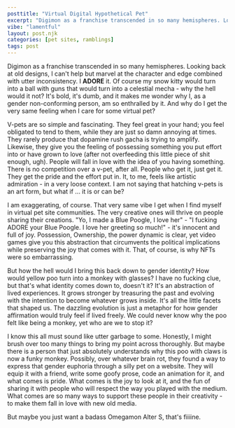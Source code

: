 ```yaml
---
posttitle: "Virtual Digital Hypothetical Pet"
excerpt: "Digimon as a franchise transcended in so many hemispheres. Looking back at old designs, I can't help but marvel at the character and edge combined with utter inconsistency. I ADORE it. Of course my snow kitty would turn into a ball with guns that would turn into a celestial mecha - why the hell would it not? It's bold, it's dumb, and it makes me wonder why I, as a gender non-conforming person, am so enthralled by it. And why do I get the very same feeling when I care for some virtual pet?"
vibe: "lamentful"
layout: post.njk
categories: [pet sites, ramblings]
tags: post
---
```


Digimon as a franchise transcended in so many hemispheres. Looking back at old designs, I can't help but marvel at the character and edge combined with utter inconsistency. I **ADORE** it. Of course my snow kitty would turn into a ball with guns that would turn into a celestial mecha - why the hell would it not? It's bold, it's dumb, and it makes me wonder why I, as a gender non-conforming person, am so enthralled by it. And why do I get the very same feeling when I care for some virtual pet?

V-pets are so simple and fascinating. They feel great in your hand; you feel obligated to tend to them, while they are just so damn annoying at times. They rarely produce that dopamine rush gacha is trying to amplify. Likewise, they give you the feeling of possessing something you put effort into or have grown to love (after not overfeeding this little piece of shit enough, ugh). People will fall in love with the idea of you having something. There is no competition over a v-pet, after all. People who get it, just get it. They get the pride and the effort put in. It, to me, feels like artistic admiration - in a very loose context. I am not saying that hatching v-pets is an art form, but what if ... it is or can be?

I am exaggerating, of course. That very same vibe I get when I find myself in virtual pet site communities. The very creative ones will thrive on people sharing their creations. "Yo, I made a Blue Poogle, I love her" - "I fucking ADORE your Blue Poogle. I love her greeting so much!" - it's innocent and full of joy. Possession, Ownership, the power dynamic is clear, yet video games give you this abstraction that circumvents the political implications while preserving the joy that comes with it. That, of course, is why NFTs were so embarrassing.

But how the hell would I bring this back down to gender identity? How would yellow poo turn into a monkey with glasses? I have no fucking clue, but that's what identity comes down to, doesn't it? It's an abstraction of lived experiences. It grows stronger by treasuring the past and evolving with the intention to become whatever grows inside. It's all the little facets that shaped us. The dazzling evolution is just a metaphor for how gender affirmation would truly feel if lived freely. We could never know why the poo felt like being a monkey, yet who are we to stop it?

I know this all must sound like utter garbage to some. Honestly, I might brush over too many things to bring my point across thoroughly. But maybe there is a person that just absolutely understands why this poo with claws is now a funky monkey. Possibly, over whatever brain rot, they found a way to express that gender euphoria through a silly pet on a website. They will equip it with a friend, write some goofy prose, code an animation for it, and what comes is pride. What comes is the joy to look at it, and the fun of sharing it with people who will respect the way you played with the medium. What comes are so many ways to support these people in their creativity - to make them fall in love with new old media.

But maybe you just want a badass Omegamon Alter S, that's fiiiine.

